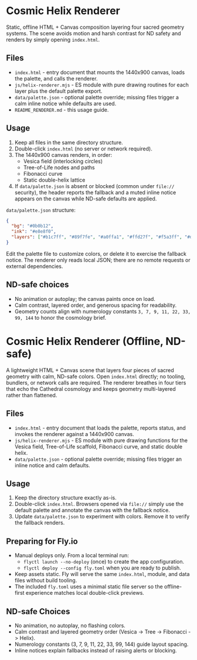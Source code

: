 # Cosmic Helix Renderer

Static, offline HTML + Canvas composition layering four sacred geometry systems. The scene avoids motion and harsh contrast for ND safety and renders by simply opening `index.html`.

## Files
- `index.html` - entry document that mounts the 1440x900 canvas, loads the palette, and calls the renderer.
- `js/helix-renderer.mjs` - ES module with pure drawing routines for each layer plus the default palette export.
- `data/palette.json` - optional palette override; missing files trigger a calm inline notice while defaults are used.
- `README_RENDERER.md` - this usage guide.

## Usage
1. Keep all files in the same directory structure.
2. Double-click `index.html` (no server or network required).
3. The 1440x900 canvas renders, in order:
   - Vesica field (interlocking circles)
   - Tree-of-Life nodes and paths
   - Fibonacci curve
   - Static double-helix lattice
4. If `data/palette.json` is absent or blocked (common under `file://` security), the header reports the fallback and a muted inline notice appears on the canvas while ND-safe defaults are applied.

`data/palette.json` structure:

```json
{
  "bg": "#0b0b12",
  "ink": "#e8e8f0",
  "layers": ["#b1c7ff", "#89f7fe", "#a0ffa1", "#ffd27f", "#f5a3ff", "#d0d0e6"]
}
```

Edit the palette file to customize colors, or delete it to exercise the fallback notice. The renderer only reads local JSON; there are no remote requests or external dependencies.

## ND-safe choices
- No animation or autoplay; the canvas paints once on load.
- Calm contrast, layered order, and generous spacing for readability.
- Geometry counts align with numerology constants `3, 7, 9, 11, 22, 33, 99, 144` to honor the cosmology brief.
# Cosmic Helix Renderer (Offline, ND-safe)

A lightweight HTML + Canvas scene that layers four pieces of sacred geometry with
calm, ND-safe colors. Open `index.html` directly; no tooling, bundlers, or
network calls are required. The renderer breathes in four tiers that echo the
Cathedral cosmology and keeps geometry multi-layered rather than flattened.

## Files
- `index.html` - entry document that loads the palette, reports status, and
  invokes the renderer against a 1440x900 canvas.
- `js/helix-renderer.mjs` - ES module with pure drawing functions for the
  Vesica field, Tree-of-Life scaffold, Fibonacci curve, and static double helix.
- `data/palette.json` - optional palette override; missing files trigger an
  inline notice and calm defaults.

## Usage
1. Keep the directory structure exactly as-is.
2. Double-click `index.html`. Browsers opened via `file://` simply use the
   default palette and annotate the canvas with the fallback notice.
3. Update `data/palette.json` to experiment with colors. Remove it to verify the
   fallback renders.

## Preparing for Fly.io
- Manual deploys only. From a local terminal run:
  - `flyctl launch --no-deploy` (once) to create the app configuration.
  - `flyctl deploy --config fly.toml` when you are ready to publish.
- Keep assets static. Fly will serve the same `index.html`, module, and data
  files without build tooling.
- The included `fly.toml` uses a minimal static file server so the offline-first
  experience matches local double-click previews.

## ND-safe Choices
- No animation, no autoplay, no flashing colors.
- Calm contrast and layered geometry order (Vesica -> Tree -> Fibonacci -> Helix).
- Numerology constants (3, 7, 9, 11, 22, 33, 99, 144) guide layout spacing.
- Inline notices explain fallbacks instead of raising alerts or blocking.
